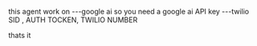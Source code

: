 this agent work on 
---google ai so you need a google ai API key 
---twilio SID , AUTH TOCKEN, TWILIO NUMBER 


thats it 

